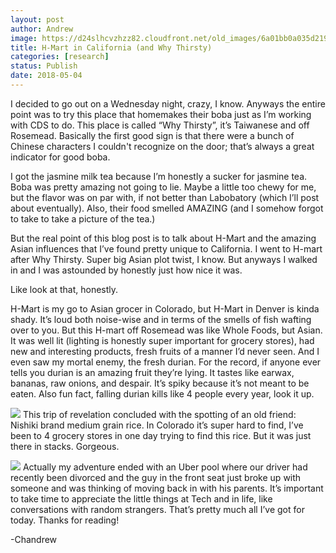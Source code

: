 ```yaml
---
layout: post
author: Andrew
image: https://d24slhcvzhzz82.cloudfront.net/old_images/6a01bb0a035d21970d0223c844f530200c-pi.jpg
title: ​H-Mart in California (and Why Thirsty)
categories: [research]
status: Publish
date: 2018-05-04
---
```



I decided to go out on a Wednesday night, crazy, I know. Anyways the entire point was to try this place that homemakes their boba just as I’m working with CDS to do. This place is called “Why Thirsty”, it’s Taiwanese and off Rosemead. Basically the first good sign is that there were a bunch of Chinese characters I couldn't recognize on the door; that’s always a great indicator for good boba.

I got the jasmine milk tea because I’m honestly a sucker for jasmine tea. Boba was pretty amazing not going to lie. Maybe a little too chewy for me, but the flavor was on par with, if not better than Labobatory (which I’ll post about eventually). Also, their food smelled AMAZING (and I somehow forgot to take to take a picture of the tea.)

But the real point of this blog post is to talk about H-Mart and the amazing Asian influences that I’ve found pretty unique to California. I went to H-mart after Why Thirsty. Super big Asian plot twist, I know. But anyways I walked in and I was astounded by honestly just how nice it was.

Like look at that, honestly.

H-Mart is my go to Asian grocer in Colorado, but H-Mart in Denver is kinda shady. It’s loud both noise-wise and in terms of the smells of fish wafting over to you. But this H-mart off Rosemead was like Whole Foods, but Asian. It was well lit (lighting is honestly super important for grocery stores), had new and interesting products, fresh fruits of a manner I’d never seen. And I even saw my mortal enemy, the fresh durian. For the record, if anyone ever tells you durian is an amazing fruit they’re lying. It tastes like earwax, bananas, raw onions, and despair. It’s spiky because it’s not meant to be eaten. Also fun fact, falling durian kills like 4 people every year, look it up.


![](https://d24slhcvzhzz82.cloudfront.net/old_images/6a01bb0a035d21970d0224df2ca746200b-pi.jpg)
This trip of revelation concluded with the spotting of an old friend: Nishiki brand medium grain rice. In Colorado it’s super hard to find, I’ve been to 4 grocery stores in one day trying to find this rice. But it was just there in stacks. Gorgeous.


![](https://d24slhcvzhzz82.cloudfront.net/old_images/6a01bb0a035d21970d0224df2ca741200b-pi.jpg)
Actually my adventure ended with an Uber pool where our driver had recently been divorced and the guy in the front seat just broke up with someone and was thinking of moving back in with his parents. It’s important to take time to appreciate the little things at Tech and in life, like conversations with random strangers. That’s pretty much all I’ve got for today. Thanks for reading!

-Chandrew
